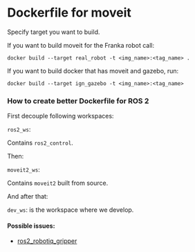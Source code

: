 # Dockerfile for moveit 

Specify target you want to build. 

If you want to build moveit for the Franka robot call: 

```
docker build --target real_robot -t <img_name>:<tag_name> .
```

If you want to build docker that has moveit and gazebo, run: 

```
docker build --target ign_gazebo -t <img_name>:<tag_name>
```


### How to create better Dockerfile for ROS 2

First decouple following workspaces: 

`ros2_ws`: 

Contains `ros2_control`. 

Then: 

`moveit2_ws`: 

Contains `moveit2` built from source. 

And after that: 

`dev_ws`: is the workspace where we develop. 


#### Possible issues: 

- [ros2_robotiq_gripper](https://github.com/PickNikRobotics/ros2_robotiq_gripper/issues/21)
